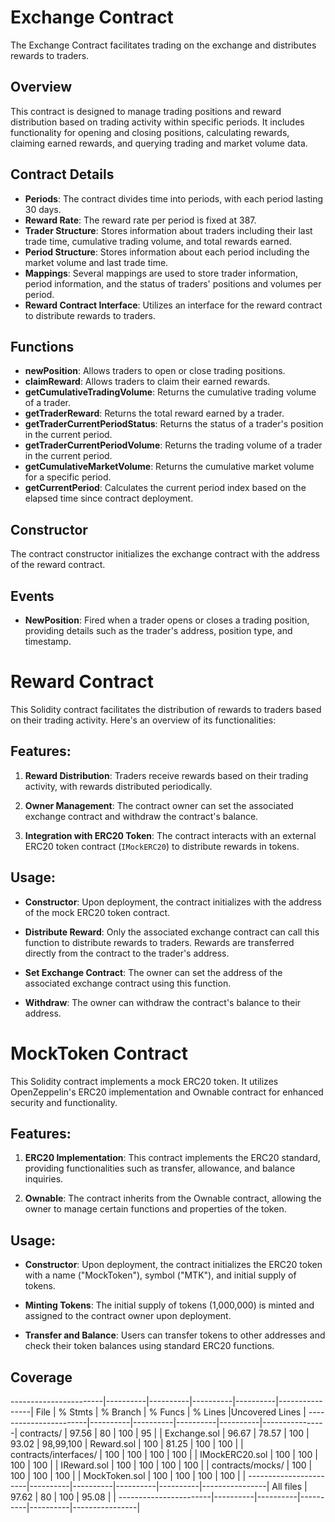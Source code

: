 # Exchange Contract

The Exchange Contract facilitates trading on the exchange and distributes rewards to traders.

## Overview

This contract is designed to manage trading positions and reward distribution based on trading activity within specific periods. It includes functionality for opening and closing positions, calculating rewards, claiming earned rewards, and querying trading and market volume data.

## Contract Details

- **Periods**: The contract divides time into periods, with each period lasting 30 days.
- **Reward Rate**: The reward rate per period is fixed at 387.
- **Trader Structure**: Stores information about traders including their last trade time, cumulative trading volume, and total rewards earned.
- **Period Structure**: Stores information about each period including the market volume and last trade time.
- **Mappings**: Several mappings are used to store trader information, period information, and the status of traders' positions and volumes per period.
- **Reward Contract Interface**: Utilizes an interface for the reward contract to distribute rewards to traders.

## Functions

- **newPosition**: Allows traders to open or close trading positions.
- **claimReward**: Allows traders to claim their earned rewards.
- **getCumulativeTradingVolume**: Returns the cumulative trading volume of a trader.
- **getTraderReward**: Returns the total reward earned by a trader.
- **getTraderCurrentPeriodStatus**: Returns the status of a trader's position in the current period.
- **getTraderCurrentPeriodVolume**: Returns the trading volume of a trader in the current period.
- **getCumulativeMarketVolume**: Returns the cumulative market volume for a specific period.
- **getCurrentPeriod**: Calculates the current period index based on the elapsed time since contract deployment.

## Constructor

The contract constructor initializes the exchange contract with the address of the reward contract.

## Events

- **NewPosition**: Fired when a trader opens or closes a trading position, providing details such as the trader's address, position type, and timestamp.

# Reward Contract

This Solidity contract facilitates the distribution of rewards to traders based on their trading activity. Here's an overview of its functionalities:

## Features:

1. **Reward Distribution**: Traders receive rewards based on their trading activity, with rewards distributed periodically.

2. **Owner Management**: The contract owner can set the associated exchange contract and withdraw the contract's balance.

3. **Integration with ERC20 Token**: The contract interacts with an external ERC20 token contract (`IMockERC20`) to distribute rewards in tokens.

## Usage:

- **Constructor**: Upon deployment, the contract initializes with the address of the mock ERC20 token contract.

- **Distribute Reward**: Only the associated exchange contract can call this function to distribute rewards to traders. Rewards are transferred directly from the contract to the trader's address.

- **Set Exchange Contract**: The owner can set the address of the associated exchange contract using this function.

- **Withdraw**: The owner can withdraw the contract's balance to their address.

# MockToken Contract

This Solidity contract implements a mock ERC20 token. It utilizes OpenZeppelin's ERC20 implementation and Ownable contract for enhanced security and functionality.

## Features:

1. **ERC20 Implementation**: This contract implements the ERC20 standard, providing functionalities such as transfer, allowance, and balance inquiries.

2. **Ownable**: The contract inherits from the Ownable contract, allowing the owner to manage certain functions and properties of the token.

## Usage:

- **Constructor**: Upon deployment, the contract initializes the ERC20 token with a name ("MockToken"), symbol ("MTK"), and initial supply of tokens.

- **Minting Tokens**: The initial supply of tokens (1,000,000) is minted and assigned to the contract owner upon deployment.

- **Transfer and Balance**: Users can transfer tokens to other addresses and check their token balances using standard ERC20 functions.

## Coverage

-----------------------|----------|----------|----------|----------|----------------|
File | % Stmts | % Branch | % Funcs | % Lines |Uncovered Lines |
-----------------------|----------|----------|----------|----------|----------------|
contracts/ | 97.56 | 80 | 100 | 95 | |
Exchange.sol | 96.67 | 78.57 | 100 | 93.02 | 98,99,100 |
Reward.sol | 100 | 81.25 | 100 | 100 | |
contracts/interfaces/ | 100 | 100 | 100 | 100 | |
IMockERC20.sol | 100 | 100 | 100 | 100 | |
IReward.sol | 100 | 100 | 100 | 100 | |
contracts/mocks/ | 100 | 100 | 100 | 100 | |
MockToken.sol | 100 | 100 | 100 | 100 | |
-----------------------|----------|----------|----------|----------|----------------|
All files | 97.62 | 80 | 100 | 95.08 | |
-----------------------|----------|----------|----------|----------|----------------|
